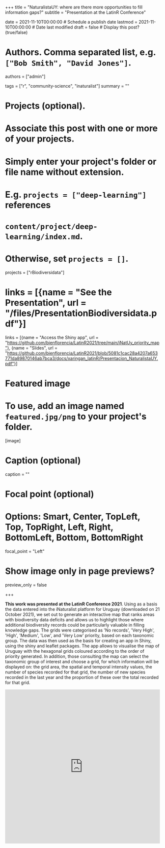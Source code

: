 +++
title = "NaturalistaUY: where are there more opportunities to fill information gaps?"
subtitle = "Presentation at the LatinR Conference"

date = 2021-11-10T00:00:00  # Schedule a publish date
lastmod = 2021-11-10T00:00:00 # Date last modified
draft = false  # Display this post? (true/false)

# Authors. Comma separated list, e.g. `["Bob Smith", "David Jones"]`.
authors = ["admin"]

tags = ["r", "community-science", "inaturalist"]
summary = ""

# Projects (optional).
#   Associate this post with one or more of your projects.
#   Simply enter your project's folder or file name without extension.
#   E.g. `projects = ["deep-learning"]` references
#   `content/project/deep-learning/index.md`.
#   Otherwise, set `projects = []`.
projects = ["rBiodiversidata"]

# links = [{name = "See the Presentation", url = "/files/PresentationBiodiversidata.pdf"}]
links = [{name = "Access the Shiny app", url = "https://github.com/bienflorencia/LatinR2021/tree/main/iNatUy_priority_map"}, {name = "Slides", url = "https://github.com/bienflorencia/LatinR2021/blob/5081c1cac28a4207a653771da89870146ab7bca3/docs/xaringan_latinR/Presentacion_NaturalistaUY.pdf"}]

# Featured image
# To use, add an image named `featured.jpg/png` to your project's folder.
[image]
  # Caption (optional)
  caption = ""

  # Focal point (optional)
  # Options: Smart, Center, TopLeft, Top, TopRight, Left, Right, BottomLeft, Bottom, BottomRight
  focal_point = "Left"

  # Show image only in page previews?
  preview_only = false

+++

**This work was presented at the LatinR Conference 2021**. Using as a basis the data entered into the iNaturalist platform for Uruguay (downloaded on 21 October 2021), we set out to generate an interactive map that ranks areas with biodiversity data deficits and allows us to highlight those where additional biodiversity records could be particularly valuable in filling knowledge gaps. The grids were categorised as 'No records', 'Very High', 'High', 'Medium', 'Low', and 'Very Low' priority, based on each taxonomic group. The data was then used as the basis for creating an app in Shiny, using the shiny and leaflet packages. The app allows to visualise the map of Uruguay with the hexagonal grids coloured according to the order of priority generated. In addition, those consulting the map can select the taxonomic group of interest and choose a grid, for which information will be displayed on: the grid area, the spatial and temporal intensity values, the number of species recorded for that grid, the number of new species recorded in the last year and the proportion of these over the total recorded for that grid.



<iframe height="500px" width="100%" frameborder="no" src="https://bienflorencia.shinyapps.io/iNatUy_priority_map/"> </iframe>

